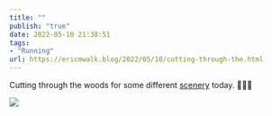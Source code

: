 ```yaml
---
title: ""
publish: "true"
date: 2022-05-10 21:38:51
tags:
- "Running"
url: https://ericmwalk.blog/2022/05/10/cutting-through-the.html
---
```

Cutting through the woods for some different [scenery](http://www.strava.com/activities/7119936026) today. 🏃🏻‍♂️


![](https://ericmwalk.blog/uploads/2022/236847cfff.jpg)